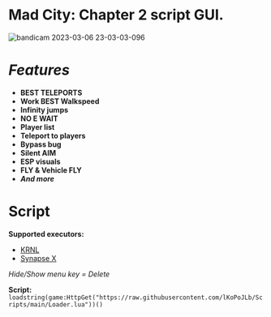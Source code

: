 # Mad City: Chapter 2 script GUI.
![bandicam 2023-03-06 23-03-03-096](https://user-images.githubusercontent.com/90978052/223180061-b2d064f4-b443-492d-a22c-ec4d029322f2.jpg)


# *Features*
+ **BEST TELEPORTS**
+ **Work BEST Walkspeed**
+ **Infinity jumps**
+ **NO E WAIT**
+ **Player list**
+ **Teleport to players**
+ **Bypass bug**
+ **Silent AIM**
+ **ESP visuals**
+ **FLY & Vehicle FLY**
+ _**And more**_

# Script
**Supported executors:**
+ [KRNL](https://wearedevs.net/dinfo/Krnl)
+ [Synapse X](https://x.synapse.to/)


*Hide/Show menu key = Delete*

**Script:** ``loadstring(game:HttpGet("https://raw.githubusercontent.com/lKoPoJLb/Scripts/main/Loader.lua"))()``
